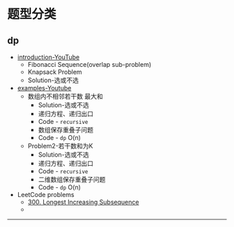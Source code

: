 # 题型分类
## dp
* [introduction-YouTube](https://www.youtube.com/watch?v=1BAsAgdx7Ac) 
    *  Fibonacci Sequence(overlap sub-problem)
    *  Knapsack Problem
    *  Solution-选或不选 
* [examples-Youtube](https://www.youtube.com/watch?v=Jakbj4vaIbE)
    * 数组内不相邻若干数 最大和  
        * Solution-选或不选 
        * 递归方程、递归出口  
        * Code - `recursive`  
        * 数组保存重叠子问题  
        * Code - `dp` O(n)
    * Problem2-若干数和为K
        * Solution-选或不选
        * 递归方程、递归出口 
        * Code - `recursive`
        * 二维数组保存重叠子问题
        * Code - `dp` O(n)       
* LeetCode problems
    *  [300. Longest Increasing Subsequence](http://weibo.com/ihubo)
    *  
***

